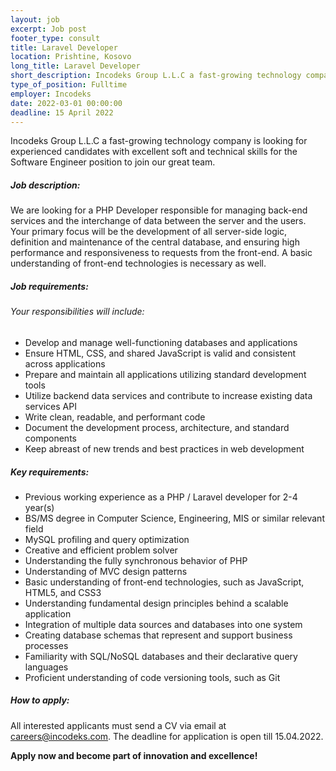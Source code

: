 ```yaml
---
layout: job 
excerpt: Job post 
footer_type: consult
title: Laravel Developer
location: Prishtine, Kosovo
long_title: Laravel Developer
short_description: Incodeks Group L.L.C a fast-growing technology company is looking for experienced candidates with excellent soft and technical skills for the Software Engineer position to join our great team. 
type_of_position: Fulltime
employer: Incodeks
date: 2022-03-01 00:00:00
deadline: 15 April 2022
---
```


Incodeks Group L.L.C a fast-growing technology company is looking for experienced candidates with excellent soft and technical skills for the Software Engineer position to join our great team.

##### Job description:

We are looking for a PHP Developer responsible for managing back-end services and the interchange of data between the server and the users. Your primary focus will be the development of all server-side logic, definition and maintenance of the central database, and ensuring high performance and responsiveness to requests from the front-end. A basic understanding of front-end technologies is necessary as well.

##### Job requirements:
###### Your responsibilities will include:
- Develop and manage well-functioning databases and applications
- Ensure HTML, CSS, and shared JavaScript is valid and consistent across applications
- Prepare and maintain all applications utilizing standard development tools
- Utilize backend data services and contribute to increase existing data services API
- Write clean, readable, and performant code
- Document the development process, architecture, and standard components
- Keep abreast of new trends and best practices in web development

##### Key requirements:
- Previous working experience as a PHP / Laravel developer for 2-4 year(s)
- BS/MS degree in Computer Science, Engineering, MIS or similar relevant field
- MySQL profiling and query optimization
- Creative and efficient problem solver
- Understanding the fully synchronous behavior of PHP
- Understanding of MVC design patterns
- Basic understanding of front-end technologies, such as JavaScript, HTML5, and CSS3
- Understanding fundamental design principles behind a scalable application
- Integration of multiple data sources and databases into one system
- Creating database schemas that represent and support business processes
- Familiarity with SQL/NoSQL databases and their declarative query languages
- Proficient understanding of code versioning tools, such as Git

##### How to apply: 
All interested applicants must send a CV via email at <a href="mailto:careers@incodeks.com?subject=Laravel Developer" style="color:#5C46F9 !important">careers@incodeks.com</a>. The deadline for application is open till 15.04.2022.

<p style="font-weight: bold">Apply now and become part of innovation and excellence!</p>